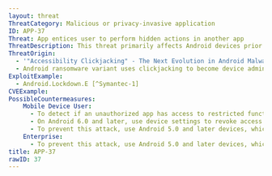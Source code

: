 ```yaml
---
layout: threat
ThreatCategory: Malicious or privacy-invasive application
ID: APP-37
Threat: App entices user to perform hidden actions in another app
ThreatDescription: This threat primarily affects Android devices prior to 6.0, in which an app could abuse Accessibility Services to display false graphical interfaces that overlay another app. The displayed app can relay user input to the overlayed app, and by creating an interface that leads the user to interact with specific areas of the device screen in a certain way (e.g. pretends to be a game), the user unknowingly carries out actions in the hidden app. The impact of this threat varies according to the sensitivity of the actions the user is enticed to perform, but could potentially be any action available through the user interface of the mobile OS or installed apps.
ThreatOrigin:
  - '"Accessibility Clickjacking" - The Next Evolution in Android Malware that Impacts More Than 500 Million Devices [^YAmit1]'
  - Android ransomware variant uses clickjacking to become device administrator [^M-Zhang-1]
ExploitExample:
  - Android.Lockdown.E [^Symantec-1]
CVEExample:
PossibleCountermeasures:
    Mobile Device User:
      - To detect if an unauthorized app has access to restricted functionality, such as Device Administrator or Accessibility Services, use device settings to review permissions and identify any app for which that functionality is not authorized.
      - On Android 6.0 and later, use device settings to revoke access to unauthorized services, such as Device Administrator or Accessibility Services. On earlier versions, permissions cannot be individually revoked; instead, the app must be uninstalled.
      - To prevent this attack, use Android 5.0 and later devices, which does not allow apps to appear above any system dialogs used to grant permissions.
    Enterprise:
      - To prevent this attack, use Android 5.0 and later devices, which does not allow apps to appear above any system dialogs used to grant permissions.
title: APP-37
rawID: 37
---
```


